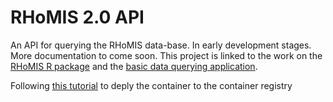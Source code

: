 # RHoMIS 2.0 API

An API for querying the RHoMIS data-base. In early development stages. More documentation to come soon. This project is linked to the work on the [RHoMIS R package](https://github.com/l-gorman/rhomis-R-package) and the [basic data querying application](https://github.com/l-gorman/rhomis-data-app).




Following [this tutorial](https://blog.codecentric.de/en/2021/03/github-container-registry/) to deply the container to the container registry

